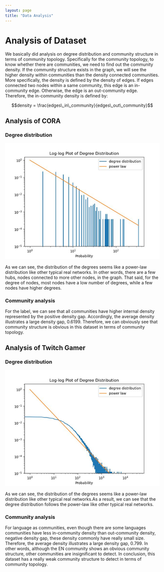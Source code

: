```yaml
---
layout: page
title: "Data Analysis"
---
```


# Analysis of Dataset

We basically did analysis on degree distribution and community structure in terms of community topology. Specifically for the community topology, to know whether there are communities, we need to find out the community density. If the community structure exists in the graph, we will see the higher density within communities than the density connected communities. More specifically, the density is defined by the density of edges. If edges connected two nodes within a same community, this edge is an in-community edge. Otherwise, the edge is an out-community edge. Therefore, the in-community density is defined by:

$$density = \frac{edges\_in\_community}{edges\_out\_community}$$

## Analysis of CORA
### Degree distribution

![CORA_degree](/figures/cora_log_degree_distribution.jpg)

As we can see, the distribution of the degrees seems like a power-law distribution like other typical real networks. In other words, there are a few hubs, nodes connected to more other nodes, in the graph. That said, for the degree of nodes, most nodes have a low number of degrees, while a few nodes have higher degrees.

### Community analysis

For the label, we can see that all communities have higher internal density represented by the positive density gap. Accordingly, the average density illustrates a large density gap, 0.6199. Therefore, we can obviously see that community structure is obvious in this dataset in terms of community topology.

## Analysis of Twitch Gamer
### Degree distribution

![CORA_degree](/figures/twitch_log_degree_distribution.jpg)

As we can see, the distribution of the degrees seems like a power-law distribution like other typical real networks.As a result, we can see that the degree distribution follows the power-law like other typical real networks.

### Community analysis

For language as communities, even though there are some languages communities have less in-community density than out-community density, negative density gap, these density commonly have really small size. Therefore, the average density illustrates a large density gap, 0.799. In other words, although the EN community shows an obvious community structure, other communities are insignificant to detect. In conclusion, this dataset has a really weak community structure to detect in terms of community topology.